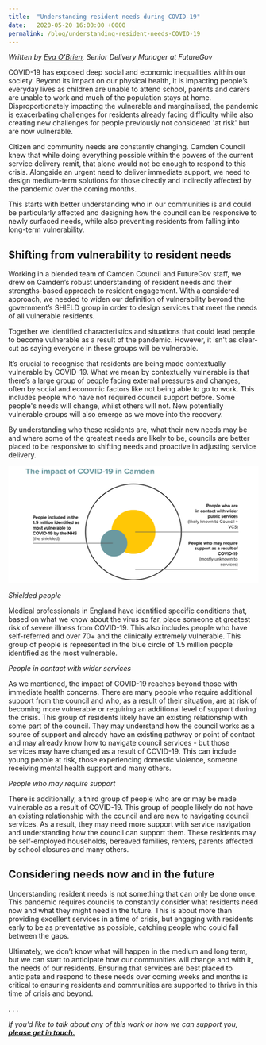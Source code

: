 ```yaml
---
title:  "Understanding resident needs during COVID-19"
date:   2020-05-20 16:00:00 +0000
permalink: /blog/understanding-resident-needs-COVID-19
---
```


*Written by [Eva O'Brien](https://blog.wearefuturegov.com/@evaobrien), Senior Delivery Manager at FutureGov*

COVID-19 has exposed deep social and economic inequalities within our society. Beyond its impact on our physical health, it is impacting people’s everyday lives as children are unable to attend school, parents and carers are unable to work and much of the population stays at home. Disproportionately impacting the vulnerable and marginalised, the pandemic is exacerbating challenges for residents already facing difficulty while also creating new challenges for people previously not considered 'at risk' but are now vulnerable.

Citizen and community needs are constantly changing. Camden Council knew that while doing everything possible within the powers of the current service delivery remit, that alone would not be enough to respond to this crisis. Alongside an urgent need to deliver immediate support, we need to design medium-term solutions for those directly and indirectly affected by the pandemic over the coming months.

This starts with better understanding who in our communities is and could be particularly affected and designing how the council can be responsive to newly surfaced needs, while also preventing residents from falling into long-term vulnerability.


## Shifting from vulnerability to resident needs

Working in a blended team of Camden Council and FutureGov staff, we drew on Camden’s robust understanding of resident needs and their strengths-based approach to resident engagement. With a considered approach, we needed to widen our definition of vulnerability beyond the government’s SHIELD group in order to design services that meet the needs of all vulnerable residents.

Together we identified characteristics and situations that could lead people to become vulnerable as a result of the pandemic. However, it isn't as clear-cut as saying everyone in these groups will be vulnerable. 

It’s crucial to recognise that residents are being made contextually vulnerable by COVID-19. What we mean by contextually vulnerable is that there’s a large group of people facing external pressures and changes, often by social and economic factors like not being able to go to work. This includes people who have not required council support before. Some people's needs will change, whilst others will not. New potentially vulnerable groups will also emerge as we move into the recovery.

By understanding who these residents are, what their new needs may be and where some of the greatest needs are likely to be, councils are better placed to be responsive to shifting needs and proactive in adjusting service delivery.

<img src="/assets/blog-may-understanding-users.png" alt="Understanding resident needs in Camden"/>

*Shielded people*

Medical professionals in England have identified specific conditions that, based on what we know about the virus so far, place someone at greatest risk of severe illness from COVID-19. This also includes people who have self-referred and over 70+ and the clinically extremely vulnerable. This group of people is represented in the blue circle of 1.5 million people identified as the most vulnerable.

*People in contact with wider services*

As we mentioned, the impact of COVID-19 reaches beyond those with immediate health concerns. There are many people who require additional support from the council and who, as a result of their situation, are at risk of becoming more vulnerable or requiring an additional level of support during the crisis. This group of residents likely have an existing relationship with some part of the council. They may understand how the council works as a source of support and already have an existing pathway or point of contact and may already know how to navigate council services - but those services may have changed as a result of COVID-19. This can include young people at risk, those experiencing domestic violence, someone receiving mental health support and many others.

*People who may require support*

There is additionally, a third group of people who are or may be made vulnerable as a result of COVID-19. This group of people likely do not have an existing relationship with the council and are new to navigating council services. As a result, they may need more support with service navigation and understanding how the council can support them. These residents may be self-employed households, bereaved families, renters, parents affected by school closures and many others.


## Considering needs now and in the future
Understanding resident needs is not something that can only be done once. This pandemic requires councils to constantly consider what residents need now and what they might need in the future. This is about more than providing excellent services in a time of crisis, but engaging with residents early to be as preventative as possible, catching people who could fall between the gaps. 

Ultimately, we don’t know what will happen in the medium and long term, but we can start to anticipate how our communities will change and with it, the needs of our residents. Ensuring that services are best placed to anticipate and respond to these needs over coming weeks and months is critical to ensuring residents and communities are supported to thrive in this time of crisis and beyond.

. . .

*If you’d like to talk about any of this work or how we can support you, **<a href="mailto:hello@wearefuturegov.com" onclick="gtag('event', 'Click2', { 'event_category': 'Email' });">please get in touch.</a>***
